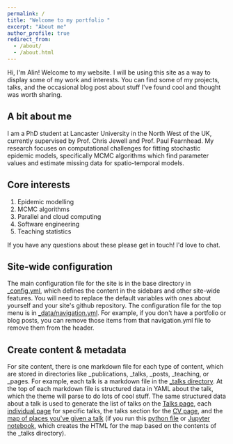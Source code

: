 ```yaml
---
permalink: /
title: "Welcome to my portfolio "
excerpt: "About me"
author_profile: true
redirect_from:
  - /about/
  - /about.html
---
```


Hi, I'm Alin! Welcome to my website. I will be using this site as a way to
display some of my work and interests. You can find some of my projects, talks,
and the occasional blog post about stuff I've found cool and thought was worth
sharing.

## A bit about me

I am a PhD student at Lancaster University in the North West of the UK,
currently supervised by Prof. Chris Jewell and Prof. Paul Fearnhead. My research
focuses on computational challenges for fitting stochastic epidemic models,
specifically MCMC algorithms which find parameter values and estimate missing
data for spatio-temporal models.

## Core interests

1. Epidemic modelling
2. MCMC algorithms
3. Parallel and cloud computing
4. Software engineering
5. Teaching statistics

If you have any questions about these please get in touch! I'd love to chat.

## Site-wide configuration

The main configuration file for the site is in the base directory in
[\_config.yml](https://github.com/academicpages/academicpages.github.io/blob/master/_config.yml),
which defines the content in the sidebars and other site-wide features. You will
need to replace the default variables with ones about yourself and your site's
github repository. The configuration file for the top menu is in
[\_data/navigation.yml](https://github.com/academicpages/academicpages.github.io/blob/master/_data/navigation.yml).
For example, if you don't have a portfolio or blog posts, you can remove those
items from that navigation.yml file to remove them from the header.

## Create content & metadata

For site content, there is one markdown file for each type of content, which are
stored in directories like \_publications, \_talks, \_posts, \_teaching, or
\_pages. For example, each talk is a markdown file in the
[\_talks directory](https://github.com/academicpages/academicpages.github.io/tree/master/_talks).
At the top of each markdown file is structured data in YAML about the talk,
which the theme will parse to do lots of cool stuff. The same structured data
about a talk is used to generate the list of talks on the
[Talks page](https://academicpages.github.io/talks), each
[individual page](https://academicpages.github.io/talks/2012-03-01-talk-1) for
specific talks, the talks section for the
[CV page](https://academicpages.github.io/cv), and the
[map of places you've given a talk](https://academicpages.github.io/talkmap.html)
(if you run this
[python file](https://github.com/academicpages/academicpages.github.io/blob/master/talkmap.py)
or
[Jupyter notebook](https://github.com/academicpages/academicpages.github.io/blob/master/talkmap.ipynb),
which creates the HTML for the map based on the contents of the \_talks
directory).
